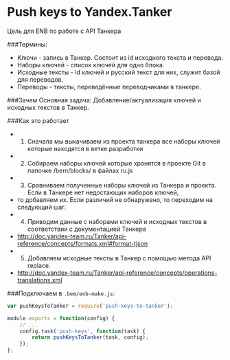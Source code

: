 # Push keys to Yandex.Tanker
Цель для ENB по работе с API Танкера


###Термины:
* Ключи - запись в Танкер. Состоит из id исходного текста и перевода.
* Наборы ключей - список ключей для одно блока.
* Исходные тексты - id ключей и русский текст для них, служит базой для переводов.
* Переводы - тексты, переведённые переводчиками в танкере.

###Зачем
Основная задача: Добавление/актуализация ключей и исходных текстов в Танкер.

###Как это работает
* 1. Сначала мы выкачиваем из проекта танкера все наборы ключей которые находятся в ветке разработки
* 2. Собираем наборы ключей которые хранятся в проекте Git в папочке /bem/blocks/ в файлах ru.js
* 3. Сравниваем полученные наборы ключей из Танкера и проекта. Если в Танкере нет недостающих наборов ключей,
* то добавляем их. Если различий не обнаружено, то переходим на следующий шаг.
* 4. Приводим данные с наборами ключей и исходных текстов в соответствии с документацией Танкера
* http://doc.yandex-team.ru/Tanker/api-reference/concepts/formats.xml#format-tjson
* 5. Добавляем исходные тексты в Танкер с помощью метода API replace.
* http://doc.yandex-team.ru/Tanker/api-reference/concepts/operations-translations.xml


###Подключаем в `.bem/enb-make.js`:

```javascript
var pushKeysToTanker = require('push-keys-to-tanker');

module.exports = function(config) {
	// ...
	config.task('push-keys', function(task) {
		return pushKeysToTanker(task, config);
	});
};
```
